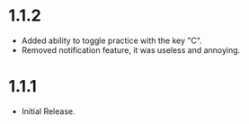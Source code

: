 # 1.1.2

- Added ability to toggle practice with the key "C".
- Removed notification feature, it was useless and annoying.

# 1.1.1

- Initial Release.
